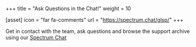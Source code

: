+++
title = "Ask Questions in the Chat!"
weight = 10

[asset]
  icon = "far fa-comments"
  url = "https://spectrum.chat/glsp/"
+++

Get in contact with the team, ask questions and browse the support archive using our [Spectrum Chat](https://spectrum.chat/glsp/)